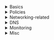 <details>
  <summary>Basics</summary>

Each API consists of one or more **operations**. Each API can be added to one or more **products**. Developers subscribe to products - then they can call the API's operation. 

## API gateway is the endpoint that:

- Accepts API calls and routes them to your backends.
- Verifies API keys, JWT tokens, certificates, and other credentials.
- Enforces usage quotas and rate limits.
- Transforms your API on the fly without code modifications.
- Caches backend responses where set up.
- Logs call metadata for analytics purposes.

## Products 

Products are how APIs are surfaced to developers
- **Groups** are used to manage visibility to developers
- Products grant visibility7 to groups; developers can view and subscribe to Products
- Products can be **Open or Protected**. Protected products must be subscribed to before they can be used, while open products can be used without a subscription
- When a product is ready for use by developers, it can be published. Once it is published, it can be viewed (and in the case of protected products subscribed to) by developers.
- Subscription approval is configured at the product level and can either require administrator approval, or be auto-approved.

</details>  

<details>
  <summary>Policies</summary>
  
**Want to convert XML into JSON, while also stripping headers on output - how many policies do I need?** - 2
- One to convert XML to JSON - the `xml-to-json` built in policy
- One to strip headers - the `set-header` built in policy
  
</details>  

<details>
  <summary>Networking-related</summary>
  
**How to expose to both vnet private and public internet?**
- https://docs.microsoft.com/en-us/azure/api-management/api-management-using-with-vnet
- Set virtual network to **External**
- Requires Premium and Developer SKUs

**vnet connectivity options**
- Off - default; not deployed to a vnet
- External - public internet
- Internal - internal only

**External and Internal both require dedicated subnet w no other resources except Azure API Mgmt Instances**
- Yes, those subnets can have multiple API Mgmt deployments

**Static or dynamic IPs?**
- Dynamic - [The VIP address of the API Management instance will change each time VNET is enabled or disabled](https://docs.microsoft.com/en-us/azure/api-management/api-management-using-with-vnet)
  
</details>  

<details>
  <summary>DNS</summary>
# Custom DNS
  
**Supported?** - Yes with Internal vnet deployment and Azure Private DNS or on-prem DNS
- https://docs.microsoft.com/en-us/azure/virtual-network/virtual-networks-name-resolution-for-vms-and-role-instances#name-resolution-that-uses-your-own-dns-server  

**Ports required?** - just 53 for DNS
  
</details>  

<details>
  <summary>Monitoring</summary>

**Outbound traffic monitor?** - Azure Monitor
</details>  

<details>
  <summary>Misc</summary>

**How to protect from DOS attack?** - enable rate throttling

**Enable OAuth2 for a web app using API Mgmt?**
https://docs.microsoft.com/en-us/azure/api-management/api-management-howto-protect-backend-with-aad

1. Register the backend app in Azure AD (the API)
2. Register the front end / client in AAD (frontend that needs to consume the API)
3. In AAD, grant permissions to allow frontend to call backend
4. Configure **Developer Console** to use OAuth 2.0
5. Add the **validate-jwt policy** to validate the OAuth token on each request

**How to protect against CSRF?** - enable state
</details>  
